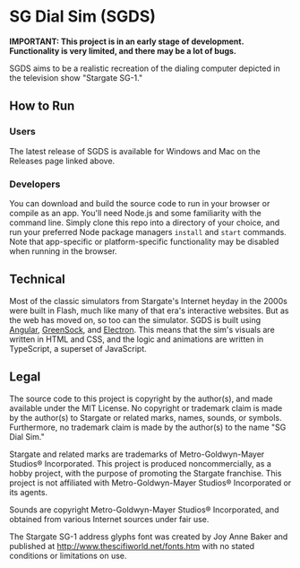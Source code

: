 # SG Dial Sim (SGDS)

**IMPORTANT: This project is in an early stage of development. Functionality is very limited, and there may be a lot of bugs.**

SGDS aims to be a realistic recreation of the dialing computer depicted in the television show "Stargate SG-1."

## How to Run
### Users

The latest release of SGDS is available for Windows and Mac on the Releases page linked above.

### Developers

You can download and build the source code to run in your browser or compile as an app. You'll need Node.js and some familiarity with the command line. Simply clone this repo into a directory of your choice, and run your preferred Node package managers `install` and `start` commands. Note that app-specific or platform-specific functionality may be disabled when running in the browser.

## Technical

Most of the classic simulators from Stargate's Internet heyday in the 2000s were built in Flash, much like many of that era's interactive websites. But as the web has moved on, so too can the simulator. SGDS is built using [Angular](https://angular.io), [GreenSock](https://greensock.com), and [Electron](https://electronjs.org). This means that the sim's visuals are written in HTML and CSS, and the logic and animations are written in TypeScript, a superset of JavaScript.

## Legal

The source code to this project is copyright by the author(s), and made available under the MIT License. No copyright or trademark claim is made by the author(s) to Stargate or related marks, names, sounds, or symbols. Furthermore, no trademark claim is made by the author(s) to the name "SG Dial Sim."

Stargate and related marks are trademarks of Metro-Goldwyn-Mayer Studios® Incorporated. This project is produced noncommercially, as a hobby project, with the purpose of promoting the Stargate franchise. This project is not affiliated with Metro-Goldwyn-Mayer Studios® Incorporated or its agents.

Sounds are copyright Metro-Goldwyn-Mayer Studios® Incorporated, and obtained from various Internet sources under fair use.

The Stargate SG-1 address glyphs font was created by Joy Anne Baker and published at http://www.thescifiworld.net/fonts.htm with no stated conditions or limitations on use.
